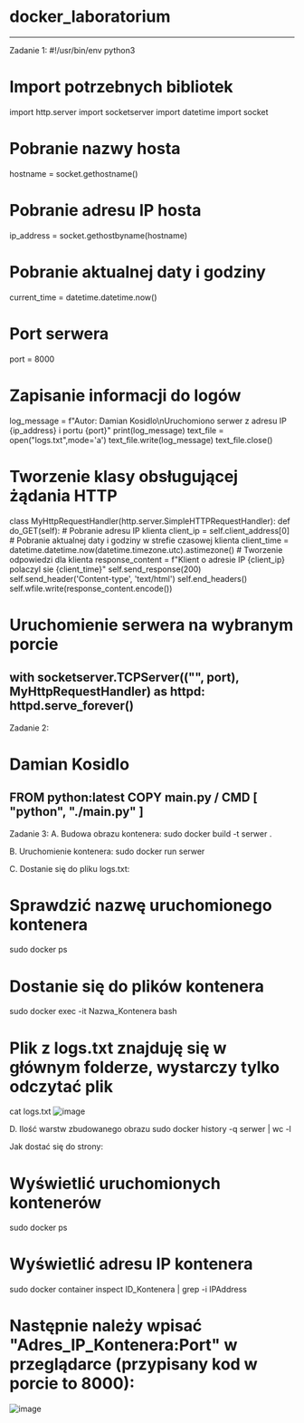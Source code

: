 # docker_laboratorium


-----------------------------------------------------------------------------------------------------------
Zadanie 1:
#!/usr/bin/env python3

# Import potrzebnych bibliotek
import http.server
import socketserver
import datetime
import socket

# Pobranie nazwy hosta
hostname = socket.gethostname()

# Pobranie adresu IP hosta
ip_address = socket.gethostbyname(hostname)

# Pobranie aktualnej daty i godziny
current_time = datetime.datetime.now()

# Port serwera
port = 8000

# Zapisanie informacji do logów
log_message = f"Autor: Damian Kosidlo\nUruchomiono serwer z adresu IP {ip_address} i portu {port}"
print(log_message)
text_file = open("logs.txt",mode='a')
text_file.write(log_message)
text_file.close()

# Tworzenie klasy obsługującej żądania HTTP
class MyHttpRequestHandler(http.server.SimpleHTTPRequestHandler):
    def do_GET(self):
        # Pobranie adresu IP klienta
        client_ip = self.client_address[0]
        # Pobranie aktualnej daty i godziny w strefie czasowej klienta
        client_time = datetime.datetime.now(datetime.timezone.utc).astimezone()
        # Tworzenie odpowiedzi dla klienta
        response_content = f"Klient o adresie IP {client_ip} polaczyl sie {client_time}"
        self.send_response(200)
        self.send_header('Content-type', 'text/html')
        self.end_headers()
        self.wfile.write(response_content.encode())

# Uruchomienie serwera na wybranym porcie
with socketserver.TCPServer(("", port), MyHttpRequestHandler) as httpd:
    httpd.serve_forever()
-----------------------------------------------------------------------------------------------------------
Zadanie 2:
# Damian Kosidlo
FROM python:latest
COPY main.py /
CMD [ "python", "./main.py" ]
-----------------------------------------------------------------------------------------------------------
Zadanie 3:
A. Budowa obrazu kontenera:
sudo docker build -t serwer .

B. Uruchomienie kontenera:
sudo docker run serwer

C. Dostanie się do pliku logs.txt:
# Sprawdzić nazwę uruchomionego kontenera
sudo docker ps
# Dostanie się do plików kontenera
sudo docker exec -it Nazwa_Kontenera bash
# Plik z logs.txt znajduję się w głównym folderze, wystarczy tylko odczytać plik
cat logs.txt
![image](https://github.com/INeedEstus/docker_laboratorium/assets/79727495/a19de98c-9ef3-4498-ab8f-8905323bfe8f)

D. Ilość warstw zbudowanego obrazu
sudo docker history -q serwer | wc -l

Jak dostać się do strony:
# Wyświetlić uruchomionych kontenerów
sudo docker ps
# Wyświetlić adresu IP kontenera
sudo docker container inspect ID_Kontenera | grep -i IPAddress
# Następnie należy wpisać "Adres_IP_Kontenera:Port" w przeglądarce (przypisany kod w porcie to 8000):
![image](https://github.com/INeedEstus/docker_laboratorium/assets/79727495/752f7d4d-6626-4064-b908-7f02f35a1a77)
